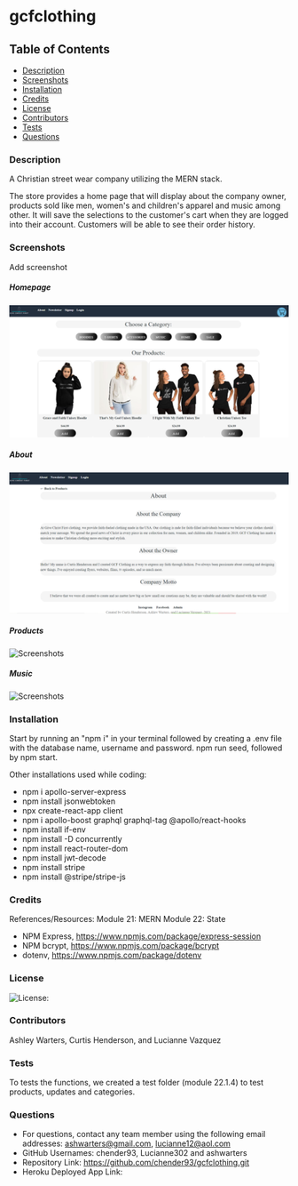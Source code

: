 # gcfclothing

## Table of Contents
* [Description](#description)
* [Screenshots](#screenshots)
* [Installation](#installation)
* [Credits](#credits)
* [License](#license)
* [Contributors](#contributors)
* [Tests](#tests) 
* [Questions](#questions) 

### Description 
A Christian street wear company utilizing the MERN stack.  

The store provides a home page that will display about the company owner, products sold like men, women's and children's apparel and music among other.  It will save the selections to the customer's cart when they are logged into their account.  Customers will be able to see their order history.  

### Screenshots
Add screenshot
##### Homepage
![Screenshots](./public/assets/homepage_screen.png)

##### About
![Screenshots](./public/assets/about.png)

##### Products
![Screenshots](./public/assets/products.png)

##### Music
![Screenshots](./public/assets/music.png)

### Installation
Start by running an "npm i" in your terminal followed by creating a .env file with the database name, username and password. npm run seed, followed by npm start. 

Other installations used while coding: 
* npm i apollo-server-express
* npm install jsonwebtoken
* npx create-react-app client
* npm i apollo-boost graphql graphql-tag @apollo/react-hooks 
* npm install if-env
* npm install -D concurrently 
* npm install react-router-dom 
* npm install jwt-decode
* npm install stripe
* npm install @stripe/stripe-js

### Credits
References/Resources: 
Module 21: MERN
Module 22: State<br>
* NPM Express, https://www.npmjs.com/package/express-session <br> 
* NPM bcrypt, https://www.npmjs.com/package/bcrypt <br> 
* dotenv, https://www.npmjs.com/package/dotenv <br> 

### License
![License: ](https://img.shields.io/badge/License-MPL%202.0-brightgreen.svg) <br>

### Contributors
Ashley Warters, Curtis Henderson, and Lucianne Vazquez

### Tests 
To tests the functions, we created a test folder (module 22.1.4) to test products, updates and categories.  

### Questions 
* For questions, contact any team member using the following email addresses: ashwarters@gmail.com, lucianne12@aol.com<br> 
* GitHub Usernames: chender93, Lucianne302 and ashwarters
* Repository Link: https://github.com/chender93/gcfclothing.git
* Heroku Deployed App Link: 


